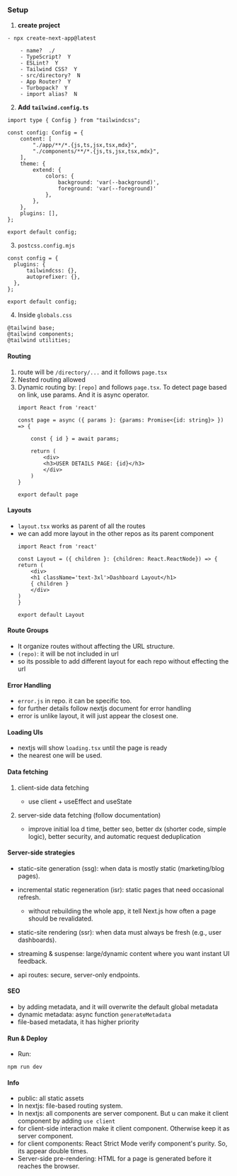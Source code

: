 ### Setup
1. <b>create project</b>
```
- npx create-next-app@latest
```
```
    - name?  ./
    - TypeScript?  Y
    - ESLint?  Y
    - Tailwind CSS?  Y
    - src/directory?  N
    - App Router?  Y
    - Turbopack?  Y
    - import alias?  N
```

2. <b>Add ```tailwind.config.ts```</b>
```
import type { Config } from "tailwindcss";

const config: Config = {
    content: [
        "./app/**/*.{js,ts,jsx,tsx,mdx}",
        "./components/**/*.{js,ts,jsx,tsx,mdx}",
    ],
    theme: { 
        extend: {
            colors: {
                background: 'var(--background)',
                foreground: 'var(--foreground)'
            },
        },
    },
    plugins: [],
};

export default config;
```
3. ```postcss.config.mjs```
```
const config = {
  plugins: {
      tailwindcss: {},
      autoprefixer: {},
  },
};

export default config;

```

4. Inside ```globals.css```
```
@tailwind base;
@tailwind components;
@tailwind utilities;
```

#### Routing
1. route will be ```/directory/...``` and it follows ```page.tsx```
2. Nested routing allowed
3. Dynamic routing by: ```[repo]``` and follows ```page.tsx```. To detect page based on link, use params. And it is async operator.
    ```
    import React from 'react'

    const page = async ({ params }: {params: Promise<{id: string}> }) => {

        const { id } = await params;

        return (
            <div>
            <h3>USER DETAILS PAGE: {id}</h3>
            </div>
        )
    }

    export default page

    ```

#### Layouts
- ```layout.tsx``` works as parent of all the routes
- we can add more layout in the other repos as its parent component
    ```
    import React from 'react'

    const Layout = ({ children }: {children: React.ReactNode}) => {
    return (
        <div>
        <h1 className='text-3xl'>Dashboard Layout</h1>
        { children }
        </div>
    )
    }

    export default Layout
    ```

#### Route Groups
- It organize routes without affecting the URL structure.
- ```(repo)```: it will be not included in url
- so its possible to add different layout for each repo without effecting the url


#### Error Handling
- ```error.js``` in repo. it can be specific too.
- for further details follow nextjs document for error handling
- error is unlike layout, it will just appear the closest one.


#### Loading UIs
- nextjs will show ```loading.tsx``` until the page is ready
- the nearest one will be used.


#### Data fetching
1. client-side data fetching
    - use client + useEffect and useState

2. server-side data fetching (follow documentation)
    - improve initial loa d time, better seo, better dx (shorter code, simple logic), better security, and automatic request deduplication


#### Server-side strategies
- static-site generation (ssg): when data is mostly static (marketing/blog pages).

- incremental static regeneration (isr): static pages that need occasional refresh.
    - without rebuilding the whole app, it tell Next.js how often a page should be revalidated.

- static-site rendering (ssr): when data must always be fresh (e.g., user dashboards).

- streaming & suspense: large/dynamic content where you want instant UI feedback.

- api routes: secure, server-only endpoints.


#### SEO
- by adding metadata, and it will overwrite the default global metadata
- dynamic metadata: async function ```generateMetadata```
- file-based metadata, it has higher priority

#### Run & Deploy
- Run: 
```
npm run dev
```


#### Info
- public: all static assets
- In nextjs: file-based routing system.
- In nextjs: all components are server component. But u can make it client component by adding ```use client```
- for client-side interaction make it client component. Otherwise keep it as server component.
- for client components: React Strict Mode verify component's purity. So, its appear double times.
- Server-side pre-rendering: HTML for a page is generated before it reaches the browser.
